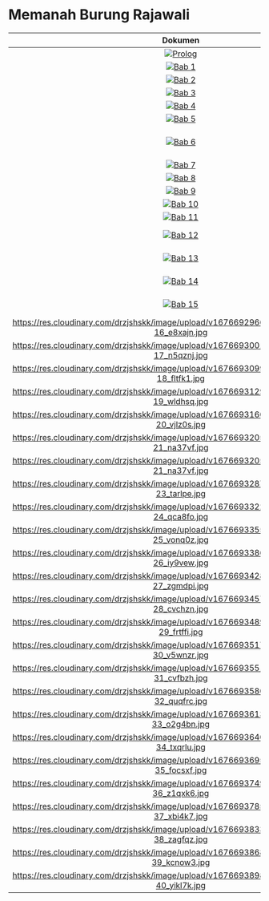 # Memanah Burung Rajawali

| Dokumen |   Status/Keterangan    |
|  :---:  |   :---                 | 
| [![Prolog](https://res.cloudinary.com/drzjshskk/image/upload/c_scale,w_64/v1676716319/sdyxz/originals/loch-00_x3cshn.jpg)](intro.md) | Prolog, lengkap |
| [![Bab 1](https://res.cloudinary.com/drzjshskk/image/upload/c_scale,w_64/v1676662508/sdyxz/originals/ch01_qqa6or.jpg)](bab1.md) | Bab 1, lengkap |
| [![Bab 2](https://res.cloudinary.com/drzjshskk/image/upload/c_scale,w_64/v1676666031/sdyxz/originals/ch02_hrww24.jpg)](bab2.md) | Bab 2, lengkap |
| [![Bab 3](https://res.cloudinary.com/drzjshskk/image/upload/c_scale,w_64/v1676668128/sdyxz/originals/loch-03_pk9ptl.jpg)](bab3.md) | Bab 3 - lengkap |
| [![Bab 4](https://res.cloudinary.com/drzjshskk/image/upload/c_scale,w_64/v1676692605/sdyxz/originals/loch-04_xgfiqj.jpg)](bab4.md) | Bab 4 - lengkap |
| [![Bab 5](https://res.cloudinary.com/drzjshskk/image/upload/c_scale,w_64/v1676692567/sdyxz/originals/loch-05_exhrii.jpg)](bab5.md) | Bab 5 - lengkap |
| [![Bab 6](https://res.cloudinary.com/drzjshskk/image/upload/c_scale,w_64/v1676692655/sdyxz/originals/loch-06_hqtnmd.jpg)](bab6.md) | Bab 6 - masih _mentah_, harus diedit |
| [![Bab 7](https://res.cloudinary.com/drzjshskk/image/upload/c_scale,w_64/v1676662508/sdyxz/originals/ch07_ijj1tf.jpg)](bab7.md) | Bab 7 - lengkap |
| [![Bab 8](https://res.cloudinary.com/drzjshskk/image/upload/c_scale,w_64/v1676692724/sdyxz/originals/loch-08_yhusym.jpg)](bab8.md) | Bab 8 - lengkap |
| [![Bab 9](https://res.cloudinary.com/drzjshskk/image/upload/c_scale,w_64/v1676692753/sdyxz/originals/loch-09_fpvxuk.jpg)](bab9.md) | Bab 9 - lengkap |
| [![Bab 10](https://res.cloudinary.com/drzjshskk/image/upload/c_scale,w_64/v1676692788/sdyxz/originals/loch-10_nsxcbk.jpg)](bab10.md) | Bab 10 - lengkap |
| [![Bab 11](https://res.cloudinary.com/drzjshskk/image/upload/c_scale,w_64/v1676692824/sdyxz/originals/loch-11_pmioc0.jpg)](bab11.md) | Bab 11 - lengkap |
| [![Bab 12](https://res.cloudinary.com/drzjshskk/image/upload/c_scale,w_64/v1676662508/sdyxz/originals/ch12_shdy3n.jpg)](bab12.md) | Bab 12 - belum selesai |
| [![Bab 13](https://res.cloudinary.com/drzjshskk/image/upload/c_scale,w_64/v1676692862/sdyxz/originals/loch-13_q1tnfz.jpg)](bab13.md) | Bab 13 - belum diterjemahkan |
| [![Bab 14](https://res.cloudinary.com/drzjshskk/image/upload/c_scale,w_64/v1676692895/sdyxz/originals/loch-14_fkrvnr.jpg)](bab14.md) | Bab 14 - belum diterjemahkan |
| [![Bab 15](https://res.cloudinary.com/drzjshskk/image/upload/c_scale,w_64/v1676692925/sdyxz/originals/loch-15_bqilvq.jpg)](bab15) | Bab 15 - belum dikerjakan |
| https://res.cloudinary.com/drzjshskk/image/upload/v1676692966/sdyxz/originals/loch-16_e8xajn.jpg | Bab 16 - belum dikerjakan |
| https://res.cloudinary.com/drzjshskk/image/upload/v1676693001/sdyxz/originals/loch-17_n5qznj.jpg | Bab 17 - belum dikerjakan |
| https://res.cloudinary.com/drzjshskk/image/upload/v1676693099/sdyxz/originals/loch-18_fltfk1.jpg | Bab 18 - belum dikerjakan |
| https://res.cloudinary.com/drzjshskk/image/upload/v1676693129/sdyxz/originals/loch-19_wldhsq.jpg | Bab 19 - belum dikerjakan |
| https://res.cloudinary.com/drzjshskk/image/upload/v1676693160/sdyxz/originals/loch-20_vjlz0s.jpg | Bab 20 - belum dikerjakan |
| https://res.cloudinary.com/drzjshskk/image/upload/v1676693205/sdyxz/originals/loch-21_na37vf.jpg | Bab 21 - belum dikerjakan |
| https://res.cloudinary.com/drzjshskk/image/upload/v1676693205/sdyxz/originals/loch-21_na37vf.jpg | Bab 22 - belum dikerjakan |
| https://res.cloudinary.com/drzjshskk/image/upload/v1676693287/sdyxz/originals/loch-23_tarlpe.jpg | Bab 23 - belum dikerjakan |
| https://res.cloudinary.com/drzjshskk/image/upload/v1676693322/sdyxz/originals/loch-24_qca8fo.jpg | Bab 24 - belum dikerjakan |
| https://res.cloudinary.com/drzjshskk/image/upload/v1676693355/sdyxz/originals/loch-25_vonq0z.jpg | Bab 25 - belum dikerjakan |
| https://res.cloudinary.com/drzjshskk/image/upload/v1676693386/sdyxz/originals/loch-26_iy9vew.jpg | Bab 26 - belum dikerjakan |
| https://res.cloudinary.com/drzjshskk/image/upload/v1676693428/sdyxz/originals/loch-27_zgmdpi.jpg | Bab 27 - belum dikerjakan |
| https://res.cloudinary.com/drzjshskk/image/upload/v1676693457/sdyxz/originals/loch-28_cvchzn.jpg | Bab 28 - belum dikerjakan |
| https://res.cloudinary.com/drzjshskk/image/upload/v1676693489/sdyxz/originals/loch-29_frtffi.jpg | Bab 29 - belum dikerjakan |
| https://res.cloudinary.com/drzjshskk/image/upload/v1676693517/sdyxz/originals/loch-30_v5wnzr.jpg | Bab 30 - belum dikerjakan |
| https://res.cloudinary.com/drzjshskk/image/upload/v1676693551/sdyxz/originals/loch-31_cvfbzh.jpg | Bab 31 - belum dikerjakan |
| https://res.cloudinary.com/drzjshskk/image/upload/v1676693580/sdyxz/originals/loch-32_quqfrc.jpg | Bab 32 - belum dikerjakan |
| https://res.cloudinary.com/drzjshskk/image/upload/v1676693613/sdyxz/originals/loch-33_o2g4bn.jpg | Bab 33 - belum dikerjakan |
| https://res.cloudinary.com/drzjshskk/image/upload/v1676693640/sdyxz/originals/loch-34_txqrlu.jpg | Bab 34 - belum dikerjakan |
| https://res.cloudinary.com/drzjshskk/image/upload/v1676693695/sdyxz/originals/loch-35_focsxf.jpg | Bab 35 - belum dikerjakan |
| https://res.cloudinary.com/drzjshskk/image/upload/v1676693749/sdyxz/originals/loch-36_z1qxk6.jpg | Bab 36 - belum dikerjakan |
| https://res.cloudinary.com/drzjshskk/image/upload/v1676693785/sdyxz/originals/loch-37_xbi4k7.jpg | Bab 37 - belum dikerjakan |
| https://res.cloudinary.com/drzjshskk/image/upload/v1676693833/sdyxz/originals/loch-38_zagfqz.jpg | Bab 38 - belum dikerjakan |
| https://res.cloudinary.com/drzjshskk/image/upload/v1676693868/sdyxz/originals/loch-39_kcnow3.jpg | Bab 39 - belum dikerjakan |
| https://res.cloudinary.com/drzjshskk/image/upload/v1676693898/sdyxz/originals/loch-40_yikl7k.jpg | Bab 40 - belum dikerjakan |
